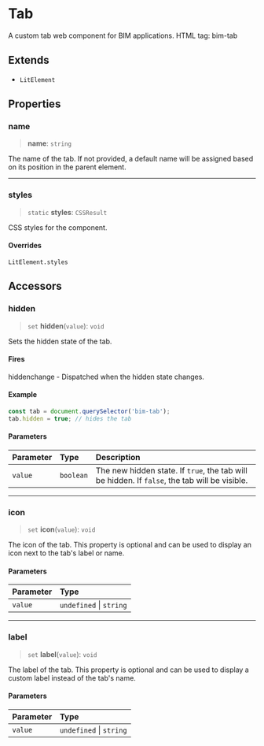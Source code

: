 # Tab

A custom tab web component for BIM applications. HTML tag: bim-tab

## Extends

- `LitElement`

## Properties

### name

> **name**: `string`

The name of the tab. If not provided, a default name will be assigned based on its position in the parent element.

***

### styles

> `static` **styles**: `CSSResult`

CSS styles for the component.

#### Overrides

`LitElement.styles`

## Accessors

### hidden

> `set` **hidden**(`value`): `void`

Sets the hidden state of the tab.

#### Fires

hiddenchange - Dispatched when the hidden state changes.

#### Example

```typescript
const tab = document.querySelector('bim-tab');
tab.hidden = true; // hides the tab
```

#### Parameters

| Parameter | Type | Description |
| :------ | :------ | :------ |
| `value` | `boolean` | The new hidden state. If `true`, the tab will be hidden. If `false`, the tab will be visible. |

***

### icon

> `set` **icon**(`value`): `void`

The icon of the tab. This property is optional and can be used to display an icon next to the tab's label or name.

#### Parameters

| Parameter | Type |
| :------ | :------ |
| `value` | `undefined` \| `string` |

***

### label

> `set` **label**(`value`): `void`

The label of the tab. This property is optional and can be used to display a custom label instead of the tab's name.

#### Parameters

| Parameter | Type |
| :------ | :------ |
| `value` | `undefined` \| `string` |
